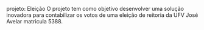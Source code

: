 projeto: Eleição
O projeto tem como objetivo desenvolver uma solução inovadora para contabilizar os votos de uma eleição de reitoria da UFV
José Avelar matricula 5388. 
